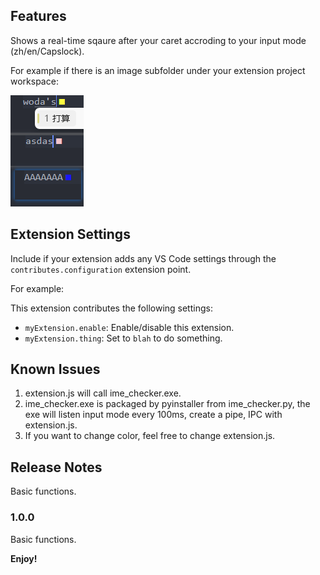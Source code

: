 ## Features
Shows a real-time sqaure after your caret accroding to your input mode (zh/en/Capslock).

For example if there is an image subfolder under your extension project workspace:

![Example Image](example.png)


## Extension Settings

Include if your extension adds any VS Code settings through the `contributes.configuration` extension point.

For example:

This extension contributes the following settings:

* `myExtension.enable`: Enable/disable this extension.
* `myExtension.thing`: Set to `blah` to do something.

## Known Issues
1. extension.js will call ime_checker.exe.
2. ime_checker.exe is packaged by pyinstaller from ime_checker.py, the exe will listen input mode every 100ms, create a pipe, IPC with extension.js.
3. If you want to change color, feel free to change extension.js.

## Release Notes
Basic functions.

### 1.0.0
Basic functions.

**Enjoy!**
